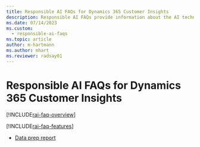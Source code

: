 ```yaml
---
title: Responsible AI FAQs for Dynamics 365 Customer Insights
description: Responsible AI FAQs provide information about the AI technology used in Dynamics 365 Customer Insights, along with key considerations and details about how the AI is used, how it was tested and evaluated, and any specific limitations.
ms.date: 07/14/2023
ms.custom: 
  - responsible-ai-faqs
ms.topic: article
author: m-hartmann
ms.author: mhart
ms.reviewer: radsay01
---
```


# Responsible AI FAQs for Dynamics 365 Customer Insights

[!INCLUDE[rai-faq-overview](includes/faqs-overview.md)]

[!INCLUDE[rai-faq-features](includes/faqs-feature.md)]

- [Data prep report](faqs-data-prep.md)